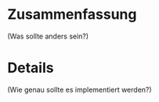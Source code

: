 # Zusammenfassung

(Was sollte anders sein?)

# Details

(Wie genau sollte es implementiert werden?)
